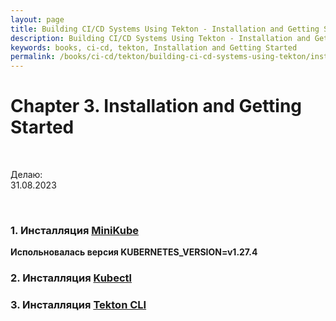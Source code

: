 ```yaml
---
layout: page
title: Building CI/CD Systems Using Tekton - Installation and Getting Started
description: Building CI/CD Systems Using Tekton - Installation and Getting Started
keywords: books, ci-cd, tekton, Installation and Getting Started
permalink: /books/ci-cd/tekton/building-ci-cd-systems-using-tekton/installation-and-getting-started/
---
```


# Chapter 3. Installation and Getting Started

<br/>

Делаю:  
31.08.2023

<br/>

### 1. Инсталляция [MiniKube](//docs.k8s.ru/tools/containers/kubernetes/minikube/setup/)

**Испольновалась версия KUBERNETES_VERSION=v1.27.4**

### 2. Инсталляция [Kubectl](//docs.k8s.ru/tools/containers/kubernetes/utils/kubectl/)

### 3. Инсталляция [ Tekton CLI](//docs.k8s.ru/tools/containers/kubernetes/utils/ci-cd/tekton/)
